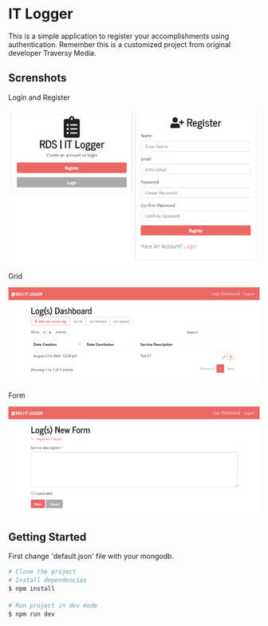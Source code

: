 # IT Logger

This is a simple application to register your accomplishments using authentication.
Remember this is a customized project from original developer Traversy Media.

## Screnshots

Login and Register

![Alt text](resources/screen01.png)

Grid

![Alt text](resources/screen02.png)

Form

![Alt text](resources/screen03.png)

## Getting Started

First change 'default.json' file with your mongodb.

```bash
# Clone the project
# Install dependencies
$ npm install

# Run project in dev mode
$ npm run dev
```
